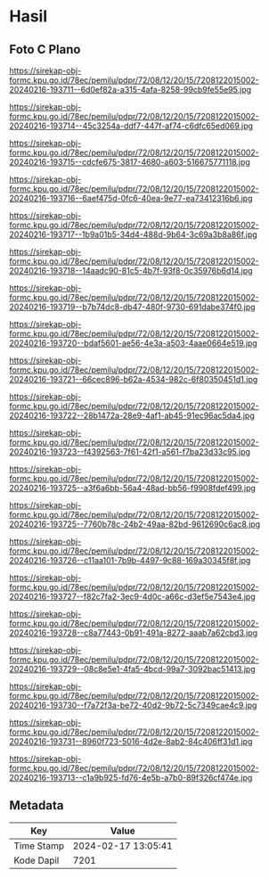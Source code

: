 # Hasil

## Foto C Plano

https://sirekap-obj-formc.kpu.go.id/78ec/pemilu/pdpr/72/08/12/20/15/7208122015002-20240216-193711--6d0ef82a-a315-4afa-8258-99cb9fe55e95.jpg

https://sirekap-obj-formc.kpu.go.id/78ec/pemilu/pdpr/72/08/12/20/15/7208122015002-20240216-193714--45c3254a-ddf7-447f-af74-c6dfc65ed069.jpg

https://sirekap-obj-formc.kpu.go.id/78ec/pemilu/pdpr/72/08/12/20/15/7208122015002-20240216-193715--cdcfe675-3817-4680-a603-516675771118.jpg

https://sirekap-obj-formc.kpu.go.id/78ec/pemilu/pdpr/72/08/12/20/15/7208122015002-20240216-193716--6aef475d-0fc6-40ea-9e77-ea73412316b6.jpg

https://sirekap-obj-formc.kpu.go.id/78ec/pemilu/pdpr/72/08/12/20/15/7208122015002-20240216-193717--1b9a01b5-34d4-488d-9b64-3c69a3b8a86f.jpg

https://sirekap-obj-formc.kpu.go.id/78ec/pemilu/pdpr/72/08/12/20/15/7208122015002-20240216-193718--14aadc90-81c5-4b7f-93f8-0c35976b6d14.jpg

https://sirekap-obj-formc.kpu.go.id/78ec/pemilu/pdpr/72/08/12/20/15/7208122015002-20240216-193719--b7b74dc8-db47-480f-9730-691dabe374f0.jpg

https://sirekap-obj-formc.kpu.go.id/78ec/pemilu/pdpr/72/08/12/20/15/7208122015002-20240216-193720--bdaf5601-ae56-4e3a-a503-4aae0664e519.jpg

https://sirekap-obj-formc.kpu.go.id/78ec/pemilu/pdpr/72/08/12/20/15/7208122015002-20240216-193721--66cec896-b62a-4534-982c-6f80350451d1.jpg

https://sirekap-obj-formc.kpu.go.id/78ec/pemilu/pdpr/72/08/12/20/15/7208122015002-20240216-193722--28b1472a-28e9-4af1-ab45-91ec96ac5da4.jpg

https://sirekap-obj-formc.kpu.go.id/78ec/pemilu/pdpr/72/08/12/20/15/7208122015002-20240216-193723--f4392563-7f61-42f1-a561-f7ba23d33c95.jpg

https://sirekap-obj-formc.kpu.go.id/78ec/pemilu/pdpr/72/08/12/20/15/7208122015002-20240216-193725--a3f6a6bb-56a4-48ad-bb56-f9908fdef499.jpg

https://sirekap-obj-formc.kpu.go.id/78ec/pemilu/pdpr/72/08/12/20/15/7208122015002-20240216-193725--7760b78c-24b2-49aa-82bd-9612690c6ac8.jpg

https://sirekap-obj-formc.kpu.go.id/78ec/pemilu/pdpr/72/08/12/20/15/7208122015002-20240216-193726--c11aa101-7b9b-4497-9c88-169a30345f8f.jpg

https://sirekap-obj-formc.kpu.go.id/78ec/pemilu/pdpr/72/08/12/20/15/7208122015002-20240216-193727--f82c7fa2-3ec9-4d0c-a66c-d3ef5e7543e4.jpg

https://sirekap-obj-formc.kpu.go.id/78ec/pemilu/pdpr/72/08/12/20/15/7208122015002-20240216-193728--c8a77443-0b91-491a-8272-aaab7a62cbd3.jpg

https://sirekap-obj-formc.kpu.go.id/78ec/pemilu/pdpr/72/08/12/20/15/7208122015002-20240216-193729--08c8e5e1-4fa5-4bcd-99a7-3092bac51413.jpg

https://sirekap-obj-formc.kpu.go.id/78ec/pemilu/pdpr/72/08/12/20/15/7208122015002-20240216-193730--f7a72f3a-be72-40d2-9b72-5c7349cae4c9.jpg

https://sirekap-obj-formc.kpu.go.id/78ec/pemilu/pdpr/72/08/12/20/15/7208122015002-20240216-193731--8960f723-5016-4d2e-8ab2-84c406ff31d1.jpg

https://sirekap-obj-formc.kpu.go.id/78ec/pemilu/pdpr/72/08/12/20/15/7208122015002-20240216-193713--c1a9b925-fd76-4e5b-a7b0-89f326cf474e.jpg


## Metadata

| Key        | Value               |
| ---------- | ------------------- |
| Time Stamp | 2024-02-17 13:05:41 |
| Kode Dapil | 7201                |



